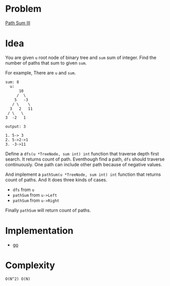 # Problem

[Path Sum III](https://leetcode.com/problems/path-sum-iii/)

# Idea

You are given `u` root node of binary tree and `sum` sum of integer.
Find the number of paths that sum to given `sum`.

For example, There are `u` and `sum`.

```
sum: 8
  u:
      10
     /  \
    5   -3
   / \    \
  3   2   11
 / \   \
3  -2   1

output: 3

1. 5-> 3
2. 5->2->1
3. -3->11
```

Define a `dfs(u *TreeNode, sum int) int` function that traverse depth first search. It returns count of path. Eventhough find a path, `dfs` should traverse continuously. One path can include other path because of negative values.

And implement a `pathSum(u *TreeNode, sum int) int` function that returns count of paths. And It does three kinds of cases. 

* `dfs` from `u`
* `pathSum` from `u->Left`
* `pathSum` from `u->Right`

Finally `pathSum` will return count of paths.

# Implementation

* [go](a.go)

# Complexity

```
O(N^2) O(N)
```
